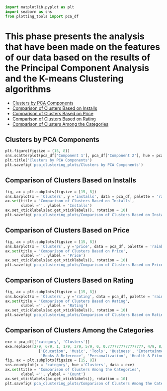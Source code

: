 ```python
import matplotlib.pyplot as plt
import seaborn as sns
from plotting_tools import pca_df
```

# This phase presents the analysis that have been made on the features of our data based on the results of the Principal Component Analysis and the K-means Clustering algorithms

- [Clusters by PCA Components](#Clusters-by-PCA-Components)
- [Comparison of Clusters Based on Installs](#Comparison-of-Clusters-Based-on-Installs)
- [Comparison of Clusters Based on Price](#Comparison-of-Clusters-Based-on-Price)
- [Comparison of Clusters Based on Rating](#Comparison-of-Clusters-Based-on-Rating)
- [Comparison of Clusters Among the Categories](#Comparison-of-Clusters-Among-the-Categories)

## Clusters by PCA Components
```python
plt.figure(figsize = (15, 8))
sns.scatterplot(pca_df['Component 1'], pca_df['Component 2'], hue = pca_df['Clusters'])
plt.title('Clusters by PCA Components')
plt.savefig('pca_clustering_plots/Clusters by PCA Components')
```
## Comparison of Clusters Based on Installs
```python
fig, ax = plt.subplots(figsize = [15, 8])
sns.barplot(x = 'Clusters', y ='installs', data = pca_df, palette = 'rainbow')
ax.set(title = 'Comparison of Clusters Based on Installs',
       xlabel ='', ylabel = 'Installs')
ax.set_xticklabels(ax.get_xticklabels(), rotation = 10)
plt.savefig('pca_clustering_plots/Comparison of Clusters Based on Installs')
```
## Comparison of Clusters Based on Price
```python
fig, ax = plt.subplots(figsize = [15, 8])
sns.barplot(x = 'Clusters', y ='price', data = pca_df, palette = 'rainbow')
ax.set(title = 'Comparison of Clusters Based on Price',
       xlabel ='', ylabel = 'Price')
ax.set_xticklabels(ax.get_xticklabels(), rotation = 10)
plt.savefig('pca_clustering_plots/Comparison of Clusters Based on Price')
```
## Comparison of Clusters Based on Rating
```python
fig, ax = plt.subplots(figsize = [15, 8])
sns.boxplot(x = 'Clusters', y ='rating', data = pca_df, palette = 'rainbow')
ax.set(title = 'Comparison of Clusters Based on Rating',
       xlabel ='', ylabel = 'Rating')
ax.set_xticklabels(ax.get_xticklabels(), rotation = 10)
plt.savefig('pca_clustering_plots/Comparison of Clusters Based on Rating')
```
## Comparison of Clusters Among the Categories
```python
exe = pca_df[['category', 'Clusters']]
exe.replace([2/9, 6/9, 1, 1/9, 3/9, 5/9, 0, 0.7777777777777777, 4/9, 8/9], 
               ['Education', 'Music', 'Tools', 'Business', 'Entertainment', 'Lifestyle', 
                'Books & Reference', 'Personalization', 'Health & Fitness', 'Productivity'], inplace = True)
fig, ax = plt.subplots(figsize = [15, 8])
sns.countplot(x = 'category', hue ='Clusters', data = exe)
ax.set(title = 'Comparison of Clusters Among the Categories',
       xlabel ='', ylabel = 'Count')
ax.set_xticklabels(ax.get_xticklabels(), rotation = 10)
plt.savefig('pca_clustering_plots/Comparison of Clusters Among the Categories')
```
